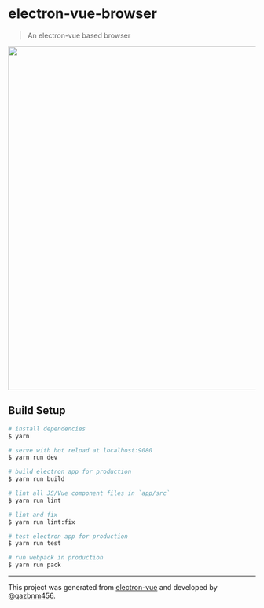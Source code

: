 # electron-vue-browser

> An electron-vue based browser

<p align="center">
  <a href="http://i.imgur.com/kqiSae3.png" target="_blank">
    <img src="http://i.imgur.com/kqiSae3.png" width="700px">
  </a>
</p>

## Build Setup

``` bash
# install dependencies
$ yarn

# serve with hot reload at localhost:9080
$ yarn run dev

# build electron app for production
$ yarn run build

# lint all JS/Vue component files in `app/src`
$ yarn run lint

# lint and fix
$ yarn run lint:fix

# test electron app for production
$ yarn run test

# run webpack in production
$ yarn run pack
```

---

This project was generated from [electron-vue](https://github.com/SimulatedGREG/electron-vue) and developed by [@qazbnm456](https://github.com/qazbnm456).
